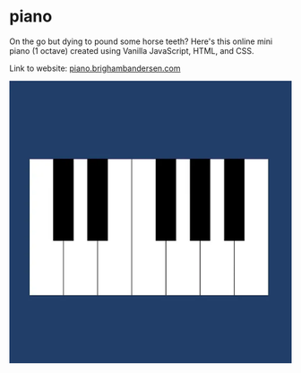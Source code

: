 # piano

On the go but dying to pound some horse teeth? Here's this online mini piano (1 octave) created using Vanilla JavaScript, HTML, and CSS.

Link to website: [piano.brighambandersen.com](https://piano.brighambandersen.com)

![Demo Screenshot](./README-demo-screenshot.webp)
